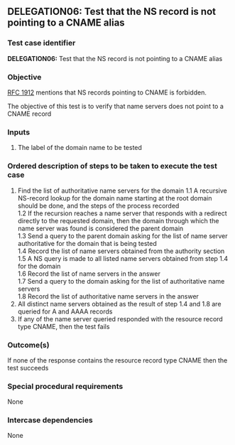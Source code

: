 ## DELEGATION06: Test that the NS record is not pointing to a CNAME alias

### Test case identifier

**DELEGATION06:** Test that the NS record is not pointing to a CNAME alias 

### Objective

[RFC 1912](http://tools.ietf.org/html/rfc1912) mentions that NS records pointing to CNAME is forbidden. 

The objective of this test is to verify that name servers does not point to a CNAME record

### Inputs

1. The label of the domain name to be tested

### Ordered description of steps to be taken to execute the test case

1. Find the list of authoritative name servers for the domain
1.1 A recursive NS-record lookup for the domain name starting at the root domain should be done, and the steps of the process recorded <br/>
1.2 If the recursion reaches a name server that responds with a redirect directly to the requested domain, then the domain through which the name server was found is considered the parent domain <br/>
1.3 Send a query to the parent domain asking for the list of name server authoritative for the domain that is being tested <br/>
1.4 Record the list of name servers obtained from the authority section <br/>1.5 A NS query is made to all listed name servers obtained from step 1.4 for the domain <br/>
1.6 Record the list of name servers in the answer <br/>
1.7  Send a query to the domain asking for the list of authoritative name servers <br/>
1.8 Record the list of authoritative name servers in the answer <br/>
2. All distinct name servers obtained as the result of step 1.4 and 1.8 are queried for A and AAAA records
3. If any of the name server queried responded with the resource record type CNAME, then the test fails

### Outcome(s)

If none of the response contains the resource record type CNAME then the test succeeds

### Special procedural requirements

None

### Intercase dependencies

None
